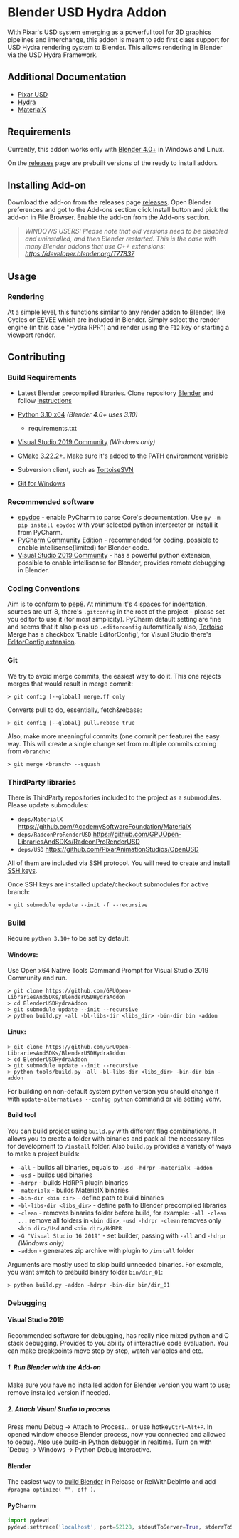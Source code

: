 # Blender USD Hydra Addon

With Pixar's USD system emerging as a powerful tool for 3D graphics pipelines and interchange, this addon is meant to add first class support for USD Hydra rendering system to Blender. This allows rendering in Blender via the USD Hydra Framework.

## Additional Documentation
- [Pixar USD](https://graphics.pixar.com/usd/docs/index.html)
- [Hydra](https://graphics.pixar.com/usd/docs/USD-Glossary.html#USDGlossary-Hydra)
- [MaterialX](http://www.materialx.org/)

## Requirements
Currently, this addon works only with [Blender 4.0+](https://www.blender.org/download/) in Windows and Linux.

On the [releases](https://github.com/GPUOpen-LibrariesAndSDKs/BlenderUSDHydraAddon/releases) page are prebuilt versions of the ready to install addon. 

## Installing Add-on

Download the add-on from the releases page [releases](https://github.com/GPUOpen-LibrariesAndSDKs/BlenderUSDHydraAddon/releases). Open Blender preferences and got to the Add-ons section click Install button and pick the add-on in File Browser. Enable the add-on from the Add-ons section. 

>_WINDOWS USERS: Please note that old versions need to be disabled and uninstalled, and then Blender restarted. This is the case with many Blender addons that use C++ extensions: https://developer.blender.org/T77837_

## Usage
### Rendering
At a simple level, this functions similar to any render addon to Blender, like Cycles or EEVEE which are included in Blender. Simply select the render engine (in this case "Hydra RPR") and render using the `F12` key or starting a viewport render.

## Contributing
### Build Requirements
- Latest Blender precompiled libraries. Clone repository [Blender](https://projects.blender.org/blender/blender) and follow [instructions](https://wiki.blender.org/wiki/Building_Blender#:~:text=for%20Developers.-,Library%20Dependencies,-Details%20on%20obtaining) 
- [Python 3.10 x64](https://www.python.org/ftp/python/3.10.11/python-3.10.11.exe) _(Blender 4.0+ uses 3.10)_
  - requirements.txt

- [Visual Studio 2019 Community](https://my.visualstudio.com/Downloads?q=visual%20studio%202017&wt.mc_id=o~msft~vscom~older-downloads) _(Windows only)_
- [CMake 3.22.2+](https://cmake.org/download/). Make sure it's added to the PATH environment variable
- Subversion client, such as [TortoiseSVN](https://tortoisesvn.net/downloads.html)
- [Git for Windows](https://gitforwindows.org/)

### Recommended software
- [epydoc](http://epydoc.sourceforge.net/) - enable PyCharm to parse Core's documentation. Use `py -m pip install epydoc` with your selected python interpreter or install it from PyCharm.
- [PyCharm Community Edition](https://www.jetbrains.com/pycharm/download/download-thanks.html?platform=windows&code=PCC) - recommended for coding, possible to enable intellisense(limited) for Blender code.
- [Visual Studio 2019 Community](https://visualstudio.microsoft.com/thank-you-downloading-visual-studio/?sku=Community&rel=16) - has a powerful python extension, possible to enable intellisense for Blender, provides remote debugging in Blender.

### Coding Conventions
Aim is to conform to [pep8](https://www.python.org/dev/peps/pep-0008/). 
At minimum it's 4 spaces for indentation, sources are utf-8, there's `.gitconfig` in the root of the project - please set you editor to use it (for most simplicity). PyCharm default setting are fine and seems that it also picks up `.editorconfig` automatically also, [Tortoise](https://tortoisegit.org/) Merge has a checkbox 'Enable EditorConfig', for Visual Studio there's [EditorConfig extension](https://visualstudiogallery.msdn.microsoft.com/c8bccfe2-650c-4b42-bc5c-845e21f96328).

### Git
We try to avoid merge commits, the easiest way to do it. This one rejects merges that would result in merge commit:
```commandline
> git config [--global] merge.ff only
```
Converts pull to do, essentially, fetch&rebase:
```commandline
> git config [--global] pull.rebase true
```
Also, make more meaningful commits (one commit per feature) the easy way. This will create a single change set from multiple commits coming from `<branch>`:
```commandline
> git merge <branch> --squash 
```

### ThirdParty libraries
There is ThirdParty repositories included to the project as a submodules. Please update submodules:
- `deps/MaterialX` https://github.com/AcademySoftwareFoundation/MaterialX
- `deps/RadeonProRenderUSD` https://github.com/GPUOpen-LibrariesAndSDKs/RadeonProRenderUSD
- `deps/USD` https://github.com/PixarAnimationStudios/OpenUSD

All of them are included via SSH protocol. You will need to create and install [SSH keys](https://help.github.com/en/github/authenticating-to-github/connecting-to-github-with-ssh).

Once SSH keys are installed update/checkout submodules for active branch:
```commandline
> git submodule update --init -f --recursive
```

### Build
Require `python 3.10+` to be set by default.

#### Windows:
Use Open x64 Native Tools Command Prompt for Visual Studio 2019 Community and run.
```commandline
> git clone https://github.com/GPUOpen-LibrariesAndSDKs/BlenderUSDHydraAddon
> cd BlenderUSDHydraAddon
> git submodule update --init --recursive
> python build.py -all -bl-libs-dir <libs_dir> -bin-dir bin -addon
```

#### Linux:
```commandline
> git clone https://github.com/GPUOpen-LibrariesAndSDKs/BlenderUSDHydraAddon
> cd BlenderUSDHydraAddon
> git submodule update --init --recursive
> python tools/build.py -all -bl-libs-dir <libs_dir> -bin-dir bin -addon
```

For building on non-default system python version you should change it with `update-alternatives --config python` command or via setting venv.

#### Build tool
You can build project using `build.py` with different flag combinations. It allows you to create a folder with binaries and pack all the necessary files for development to `/install` folder. Also `build.py` provides a variety of ways to make a project builds:
- `-all` - builds all binaries, equals to `-usd -hdrpr -materialx -addon` 
- `-usd` - builds usd binaries
- `-hdrpr` - builds HdRPR plugin binaries
- `-materialx` - builds MaterialX binaries
- `-bin-dir <bin dir>` - define path to build binaries
- `-bl-libs-dir <libs_dir>` - define path to Blender precompiled libraries
- `-clean` - removes binaries folder before build, for example: `-all -clean ...` remove all folders in `<bin dir>`, `-usd -hdrpr -clean` removes only `<bin dir>/Usd` and `<bin dir>/HdRPR`
- `-G "Visual Studio 16 2019"` - set builder, passing with `-all` and `-hdrpr` _(Windows only)_ 
- `-addon` - generates zip archive with plugin to `/install` folder

Arguments are mostly used to skip build unneeded binaries. For example, you want switch to prebuild binary folder `bin/dir_01`:
```commandline
> python build.py -addon -hdrpr -bin-dir bin/dir_01
```
### Debugging
#### Visual Studio 2019
Recommended software for debugging, has really nice mixed python and C stack debugging. Provides to you ability of interactive code evaluation. You can make breakpoints move step by step, watch variables and etc.

##### 1. Run Blender with the Add-on
Make sure you have no installed addon for Blender version you want to use; remove installed version if needed.

##### 2. Attach Visual Studio to process
Press menu Debug -> Attach to Process... or use hotkey`Ctrl+Alt+P`. In opened window choose Blender process, now you connected and allowed to debug.
Also use build-in Python debugger in realtime. Turn on with `Debug -> Windows -> Python Debug Interactive. 

#### Blender
 The easiest way to [build Blender](https://wiki.blender.org/wiki/Building_Blender/Windows) in Release or RelWithDebInfo and add `#pragma optimize( "", off )`.

#### PyCharm
```python
import pydevd
pydevd.settrace('localhost', port=52128, stdoutToServer=True, stderrToServer=True, suspend=False)
```
